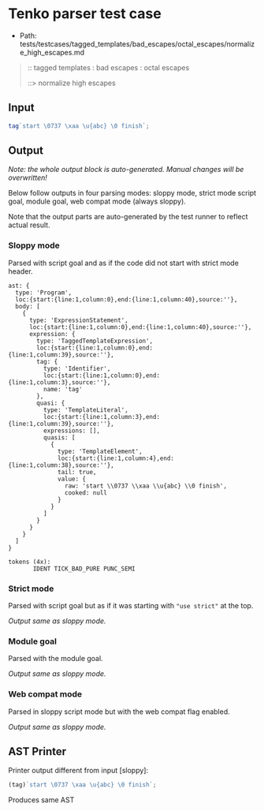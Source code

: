 # Tenko parser test case

- Path: tests/testcases/tagged_templates/bad_escapes/octal_escapes/normalize_high_escapes.md

> :: tagged templates : bad escapes : octal escapes
>
> ::> normalize high escapes

## Input

`````js
tag`start \0737 \xaa \u{abc} \0 finish`;
`````

## Output

_Note: the whole output block is auto-generated. Manual changes will be overwritten!_

Below follow outputs in four parsing modes: sloppy mode, strict mode script goal, module goal, web compat mode (always sloppy).

Note that the output parts are auto-generated by the test runner to reflect actual result.

### Sloppy mode

Parsed with script goal and as if the code did not start with strict mode header.

`````
ast: {
  type: 'Program',
  loc:{start:{line:1,column:0},end:{line:1,column:40},source:''},
  body: [
    {
      type: 'ExpressionStatement',
      loc:{start:{line:1,column:0},end:{line:1,column:40},source:''},
      expression: {
        type: 'TaggedTemplateExpression',
        loc:{start:{line:1,column:0},end:{line:1,column:39},source:''},
        tag: {
          type: 'Identifier',
          loc:{start:{line:1,column:0},end:{line:1,column:3},source:''},
          name: 'tag'
        },
        quasi: {
          type: 'TemplateLiteral',
          loc:{start:{line:1,column:3},end:{line:1,column:39},source:''},
          expressions: [],
          quasis: [
            {
              type: 'TemplateElement',
              loc:{start:{line:1,column:4},end:{line:1,column:38},source:''},
              tail: true,
              value: {
                raw: 'start \\0737 \\xaa \\u{abc} \\0 finish',
                cooked: null
              }
            }
          ]
        }
      }
    }
  ]
}

tokens (4x):
       IDENT TICK_BAD_PURE PUNC_SEMI
`````

### Strict mode

Parsed with script goal but as if it was starting with `"use strict"` at the top.

_Output same as sloppy mode._

### Module goal

Parsed with the module goal.

_Output same as sloppy mode._

### Web compat mode

Parsed in sloppy script mode but with the web compat flag enabled.

_Output same as sloppy mode._

## AST Printer

Printer output different from input [sloppy]:

````js
(tag)`start \0737 \xaa \u{abc} \0 finish`;
````

Produces same AST
